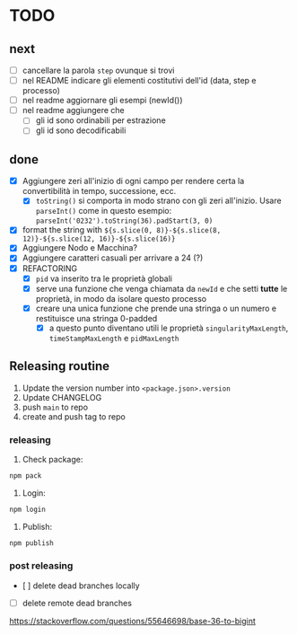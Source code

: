 # TODO

## next

- [ ] cancellare la parola `step` ovunque si trovi
- [ ] nel README indicare gli elementi costitutivi dell'id (data, step e processo)
- [ ] nel readme aggiornare gli esempi (newId())
- [ ] nel readme aggiungere che
  - [ ] gli id sono ordinabili per estrazione
  - [ ] gli id sono decodificabili

## done

- [x] Aggiungere zeri all'inizio di ogni campo per rendere certa la convertibilità in tempo,
      successione, ecc.
  - [x] `toString()` si comporta in modo strano con gli zeri all'inizio. Usare `parseInt()` come in
        questo esempio: `parseInt('0232').toString(36).padStart(3, 0)`
- [x] format the string with `${s.slice(0, 8)}-${s.slice(8, 12)}-${s.slice(12, 16)}-${s.slice(16)}`
- [x] Aggiungere Nodo e Macchina?
- [x] Aggiungere caratteri casuali per arrivare a 24 (?)
- [x] REFACTORING
  - [x] `pid` va inserito tra le proprietà globali
  - [x] serve una funzione che venga chiamata da `newId` e che setti **tutte** le proprietà, in modo
        da isolare questo processo
  - [x] creare una unica funzione che prende una stringa o un numero e restituisce una stringa
        0-padded
    - [x] a questo punto diventano utili le proprietà `singularityMaxLength`, `timeStampMaxLength` e
          `pidMaxLength`

## Releasing routine

1. Update the version number into `<package.json>.version`
2. Update CHANGELOG
3. push `main` to repo
4. create and push tag to repo

### releasing

1. Check package:

```bash
npm pack
```

1. Login:

```bash
npm login
```

1. Publish:

```bash
npm publish
```

### post releasing

- [ ] delete dead branches locally
- [ ] delete remote dead branches

<https://stackoverflow.com/questions/55646698/base-36-to-bigint>

